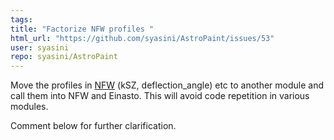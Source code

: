 ```yaml
---
tags: 
title: "Factorize NFW profiles "
html_url: "https://github.com/syasini/AstroPaint/issues/53"
user: syasini
repo: syasini/AstroPaint
---
```


Move the profiles in [NFW](https://github.com/syasini/AstroPaint/blob/master/astropaint/profiles/NFW.py) (kSZ, deflection_angle) etc to another module and call them into NFW and Einasto. This will avoid code repetition in various modules. 

Comment below for further clarification. 